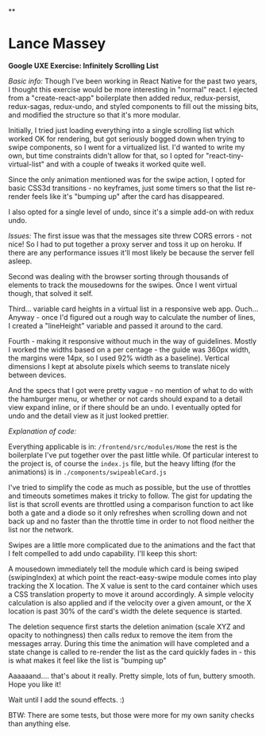 \*\*

# Lance Massey

**Google UXE Exercise: Infinitely Scrolling List**

_Basic info:_
Though I've been working in React Native for the past two years, I thought this exercise would be more interesting in "normal" react. I ejected from a "create-react-app" boilerplate then added redux, redux-persist, redux-sagas, redux-undo, and styled components to fill out the missing bits, and modified the structure so that it's more modular.

Initially, I tried just loading everything into a single scrolling list which worked OK for rendering, but got seriously bogged down when trying to swipe components, so I went for a virtualized list. I'd wanted to write my own, but time constraints didn't allow for that, so I opted for "react-tiny-virtual-list" and with a couple of tweaks it worked quite well.

Since the only animation mentioned was for the swipe action, I opted for basic CSS3d transitions - no keyframes, just some timers so that the list re-render feels like it's "bumping up" after the card has disappeared.

I also opted for a single level of undo, since it's a simple add-on with redux undo.

_Issues:_
The first issue was that the messages site threw CORS errors - not nice! So I had to put together a proxy server and toss it up on heroku. If there are any performance issues it'll most likely be because the server fell asleep.

Second was dealing with the browser sorting through thousands of elements to track the mousedowns for the swipes. Once I went virtual though, that solved it self.

Third... variable card heights in a virtual list in a responsive web app. Ouch... Anyway - once I'd figured out a rough way to calculate the number of lines, I created a "lineHeight" variable and passed it around to the card.

Fourth - making it responsive without much in the way of guidelines. Mostly I worked the widths based on a per centage - the guide was 360px width, the margins were 14px, so I used 92% width as a baseline). Vertical dimensions I kept at absolute pixels which seems to translate nicely between devices.

And the specs that I got were pretty vague - no mention of what to do with the hamburger menu, or whether or not cards should expand to a detail view expand inline, or if there should be an undo. I eventually opted for undo and the detail view as it just looked prettier.

_Explanation of code:_

Everything applicable is in: `/frontend/src/modules/Home` the rest is the boilerplate I've put together over the past little while. Of particular interest to the project is, of course the `index.js` file, but the heavy lifting (for the animations) is in `./components/swipeableCard.js`

I've tried to simplify the code as much as possible, but the use of throttles and timeouts sometimes makes it tricky to follow. The gist for updating the list is that scroll events are throttled using a comparison function to act like both a gate and a diode so it only refreshes when scrolling down and not back up and no faster than the throttle time in order to not flood neither the list nor the network.

Swipes are a little more complicated due to the animations and the fact that I felt compelled to add undo capability. I'll keep this short:

A mousedown immediately tell the module which card is being swiped (swipingIndex) at which point the react-easy-swipe module comes into play tracking the X location. The X value is sent to the card container which uses a CSS translation property to move it around accordingly. A simple velocity calculation is also applied and if the velocity over a given amount, or the X location is past 30% of the card's width the delete sequence is started.

The deletion sequence first starts the deletion animation (scale XYZ and opacity to nothingness) then calls redux to remove the item from the messages array. During this time the animation will have completed and a state change is called to re-render the list as the card quickly fades in - this is what makes it feel like the list is "bumping up"

Aaaaaand.... that's about it really. Pretty simple, lots of fun, buttery smooth. Hope you like it!

Wait until I add the sound effects. :)

BTW: There are some tests, but those were more for my own sanity checks than anything else.
